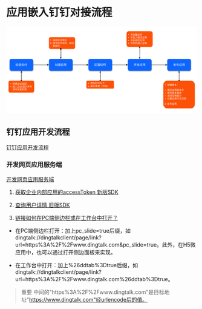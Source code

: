 # 应用嵌入钉钉对接流程

![](../img/app_embed_dingtalk_flow.png)

## 钉钉应用开发流程

[钉钉应用开发流程](https://open.dingtalk.com/document/orgapp/overview-of-development-process)

### 开发网页应用服务端

[开发网页应用服务端](https://open.dingtalk.com/document/orgapp/develop-webapp-backend)



1. [获取企业内部应用的accessToken  新版SDK](https://open.dingtalk.com/document/orgapp/obtain-the-access_token-of-an-internal-app#)

2. [查询用户详情 旧版SDK](https://open.dingtalk.com/document/orgapp/query-user-details)

3. [链接如何在PC端侧边栏或在工作台中打开？](https://open.dingtalk.com/document/orgapp/unified-routing-protocol-1)

  - 在PC端侧边栏打开：加上pc_slide=true后缀，如dingtalk://dingtalkclient/page/link?url=https%3A%2F%2Fwww.dingtalk.com&pc_slide=true。此外，在H5微应用中，也可以通过打开侧边面板来实现。

  - 在工作台中打开：加上%26ddtab%3Dtrue后缀，如dingtalk://dingtalkclient/page/link?url=https%3A%2F%2Fwww.dingtalk.com%26ddtab%3Dtrue。

  > 重要
  > 中间的"https%3A%2F%2Fwww.dingtalk.com"是目标地址"https://www.dingtalk.com"经urlencode后的值。
